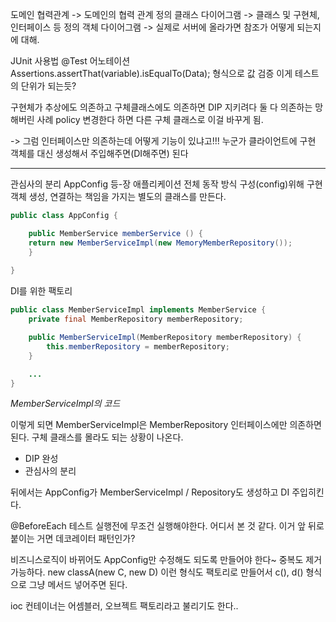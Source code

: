 도메인 협력관계 -> 도메인의 협력 관계 정의
클래스 다이어그램 -> 클래스 및 구현체, 인터페이스 등 정의
객체 다이어그램 -> 실제로 서버에 올라가면 참조가 어떻게 되는지에 대해.


JUnit 사용법
@Test 어노테이션
Assertions.assertThat(variable).isEqualTo(Data);
형식으로 값 검증
이게 테스트의 단위가 되는듯?

구현체가 추상에도 의존하고 구체클래스에도 의존하면 DIP 지키려다 둘 다 의존하는 망해버린 사례
policy 변경한다 하면 다른 구체 클래스로 이걸 바꾸게 됨.

-> 그럼 인터페이스만 의존하는데 어떻게 기능이 있냐고!!!
누군가 클라이언트에 구현 객체를 대신 생성해서 주입해주면(DI해주면) 된다

---

관심사의 분리
AppConfig 등-장
애플리케이션 전체 동작 방식 구성(config)위해 구현 객체 생성, 연결하는 책임을 가지는 별도의 클래스를 만든다.


```java
public class AppConfig {

	public MemberService memberService () {
	return new MemberServiceImpl(new MemoryMemberRepository());
	}
	
}
```
DI를 위한 팩토리

```java
public class MemberServiceImpl implements MemberService {
	private final MemberRepository memberRepository;

	public MemberServiceImpl(MemberRepository memberRepository) {
		this.memberRepository = memberRepository;
	}

	...
}


```
*MemberServiceImpl의 코드*

이렇게 되면 MemberServiceImpl은 MemberRepository 인터페이스에만 의존하면 된다. 구체 클래스를 몰라도 되는 상황이 나온다.
- DIP 완성
- 관심사의 분리

뒤에서는 AppConfig가 MemberServiceImpl / Repository도 생성하고 DI 주입히킨다.


@BeforeEach
테스트 실행전에 무조건 실행해야한다.
어디서 본 것 같다. 이거 앞 뒤로 붙이는 거면 데코레이터 패턴인가?

비즈니스로직이 바뀌어도 AppConfig만 수정해도 되도록 만들어야 한다~
중복도 제거가능하다.
new classA(new C, new D) 이런 형식도 팩토리로 만들어서 c(), d() 형식으로 그냥 메서드 넣어주면 된다.

ioc 컨테이너는 어셈블러, 오브젝트 팩토리라고 불리기도 한다..
